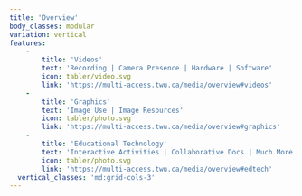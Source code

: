 ```yaml
---
title: 'Overview'
body_classes: modular
variation: vertical
features:
    -
        title: 'Videos'
        text: 'Recording | Camera Presence | Hardware | Software'
        icon: tabler/video.svg
        link: 'https://multi-access.twu.ca/media/overview#videos'
    -
        title: 'Graphics'
        text: 'Image Use | Image Resources'
        icon: tabler/photo.svg
        link: 'https://multi-access.twu.ca/media/overview#graphics'
    -
        title: 'Educational Technology'
        text: 'Interactive Activities | Collaborative Docs | Much More!'
        icon: tabler/photo.svg
        link: 'https://multi-access.twu.ca/media/overview#edtech'
  vertical_classes: 'md:grid-cols-3'
---
```

